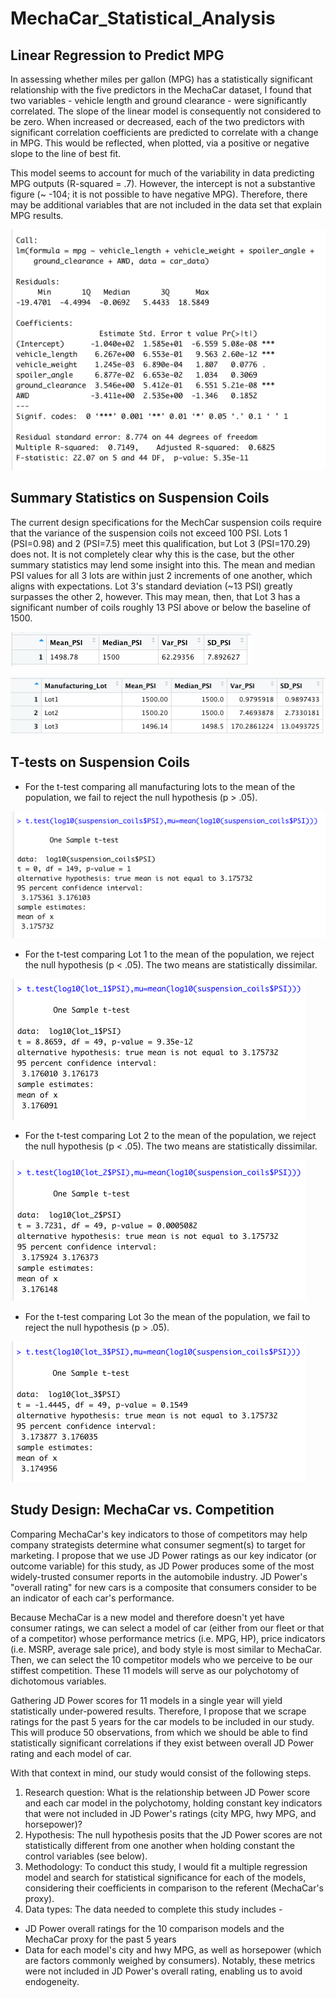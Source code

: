 # MechaCar_Statistical_Analysis

## Linear Regression to Predict MPG
In assessing whether miles per gallon (MPG) has a statistically significant relationship with the five  predictors in the MechaCar dataset, I found that two variables - vehicle length and ground clearance - were significantly correlated. The slope of the linear model is consequently not considered to be zero. When increased or decreased, each of the two predictors with significant correlation coefficients are predicted to correlate with a change in MPG. This would be reflected, when plotted, via a positive or negative slope to the line of best fit. 

This model seems to account for much of the variability in data predicting MPG outputs (R-squared = .7). However, the intercept is not a substantive figure (~ -104; it is not possible to have negative MPG). Therefore, there may be additional variables that are not included in the data set that explain MPG results.

![Reg output](https://github.com/temersonzetina/MechaCar_Statistical_Analysis/blob/main/Images/reg_output.png)

## Summary Statistics on Suspension Coils
The current design specifications for the MechCar suspension coils require that the variance of the suspension coils not exceed 100 PSI. Lots 1 (PSI=0.98) and 2 (PSI=7.5) meet this qualification, but Lot 3 (PSI=170.29) does not. It is not completely clear why this is the case, but the other summary statistics may lend some insight into this. The mean and median PSI values for all 3 lots are within just 2 increments of one another, which aligns with expectations. Lot 3's standard deviation  (~13 PSI) greatly surpasses the other 2, however. This may mean, then, that Lot 3 has a significant number of coils roughly 13 PSI above or below the baseline of 1500. 

![Total summary](https://github.com/temersonzetina/MechaCar_Statistical_Analysis/blob/main/Images/Screen%20Shot%202021-11-28%20at%201.05.52%20PM.png)

![Lot summary](https://github.com/temersonzetina/MechaCar_Statistical_Analysis/blob/main/Images/Screen%20Shot%202021-11-28%20at%201.11.00%20PM.png)

## T-tests on Suspension Coils
* For the t-test comparing all manufacturing lots to the mean of the population, we fail to reject the null hypothesis (p > .05).

![TTest overall](https://github.com/temersonzetina/MechaCar_Statistical_Analysis/blob/main/Images/ttest_overall.png) 

* For the t-test comparing Lot 1 to the mean of the population, we reject the null hypothesis (p < .05).  The two means are statistically dissimilar.

![TTest Lot 1](https://github.com/temersonzetina/MechaCar_Statistical_Analysis/blob/main/Images/ttest_lot1.png)

* For the t-test comparing Lot 2 to the mean of the population, we reject the null hypothesis (p < .05). The two means are statistically dissimilar.

![TTest Lot 2](https://github.com/temersonzetina/MechaCar_Statistical_Analysis/blob/main/Images/ttest_lot2.png)

* For the t-test comparing Lot 3o the mean of the population, we fail to reject the null hypothesis (p > .05).

![TTest Lot 3](https://github.com/temersonzetina/MechaCar_Statistical_Analysis/blob/main/Images/ttest_lot3.png)

## Study Design: MechaCar vs. Competition
Comparing MechaCar's key indicators to those of competitors may help company strategists determine what consumer segment(s) to target for marketing. I propose that we use JD Power ratings as our key indicator (or outcome variable) for this study, as JD Power produces some of the most widely-trusted consumer reports in the automobile industry. JD Power's "overall rating" for new cars is a composite that consumers consider to be an indicator of each car's performance.

Because MechaCar is a new model and therefore doesn't yet have consumer ratings, we can select a model of car (either from our fleet or that of a competitor) whose performance metrics (i.e. MPG, HP), price indicators (i.e. MSRP, average sale price), and body style is most similar to MechaCar. Then, we can select the 10 competitor models who we perceive to be our stiffest competition. These 11 models will serve as our polychotomy of dichotomous variables.

Gathering JD Power scores for 11 models in a single year will yield statistically under-powered results. Therefore, I propose that we scrape ratings for the past 5 years for the car models to be included in our study. This will produce 50 observations, from which we should be able to find statistically significant correlations if they exist between overall JD Power rating and each model of car.

With that context in mind, our study would consist of the following steps.

1. Research question: What is the relationship between JD Power score and each car model in the polychotomy, holding constant key indicators that were not included in JD Power's ratings (city MPG, hwy MPG, and horsepower)?
2. Hypothesis: The null hypothesis posits that the JD Power scores are not statistically different from one another when holding constant the control variables (see below).
3. Methodology: To conduct this study, I would fit a multiple regression model and search for statistical significance for each of the models, considering their coefficients in comparison to the referent (MechaCar's proxy).
4. Data types: The data needed to complete this study includes -
* JD Power overall ratings for the 10 comparison models and the MechaCar proxy for the past 5 years
* Data for each model's city and hwy MPG, as well as horsepower (which are factors commonly weighed by consumers). Notably, these metrics were not included in JD Power's overall rating, enabling us to avoid endogeneity.



















